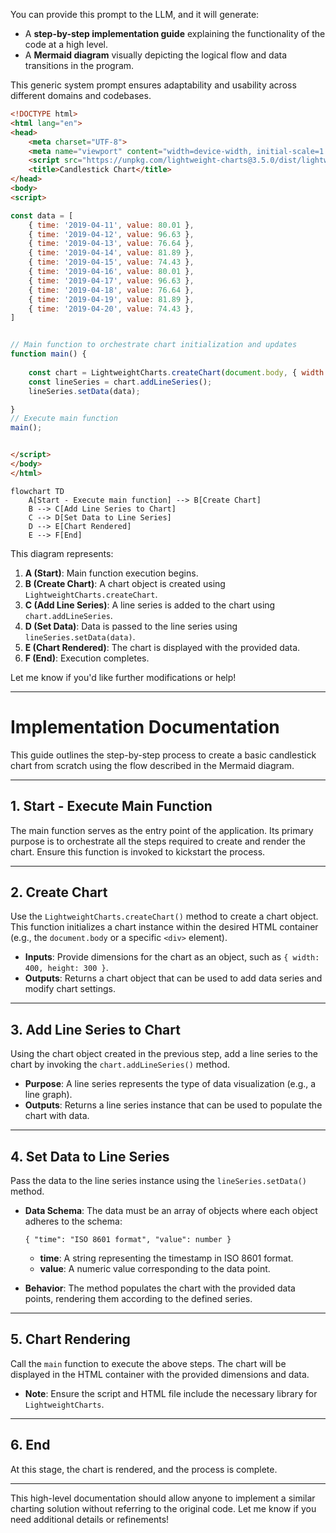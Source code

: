 

You can provide this prompt to the LLM, and it will generate:

- A **step-by-step implementation guide** explaining the functionality of the code at a high level.
- A **Mermaid diagram** visually depicting the logical flow and data transitions in the program.

This generic system prompt ensures adaptability and usability across different domains and codebases.



```html
<!DOCTYPE html>
<html lang="en">
<head>
    <meta charset="UTF-8">
    <meta name="viewport" content="width=device-width, initial-scale=1.0">
    <script src="https://unpkg.com/lightweight-charts@3.5.0/dist/lightweight-charts.standalone.production.js"></script>
    <title>Candlestick Chart</title>
</head>
<body>
<script>

const data = [
    { time: '2019-04-11', value: 80.01 },
    { time: '2019-04-12', value: 96.63 },
    { time: '2019-04-13', value: 76.64 },
    { time: '2019-04-14', value: 81.89 },
    { time: '2019-04-15', value: 74.43 },
    { time: '2019-04-16', value: 80.01 },
    { time: '2019-04-17', value: 96.63 },
    { time: '2019-04-18', value: 76.64 },
    { time: '2019-04-19', value: 81.89 },
    { time: '2019-04-20', value: 74.43 },
]


// Main function to orchestrate chart initialization and updates
function main() {
  
    const chart = LightweightCharts.createChart(document.body, { width: 400, height: 300 });
    const lineSeries = chart.addLineSeries();
    lineSeries.setData(data);

}
// Execute main function
main();


</script>
</body>
</html>
```

```mermaid
flowchart TD
    A[Start - Execute main function] --> B[Create Chart]
    B --> C[Add Line Series to Chart]
    C --> D[Set Data to Line Series]
    D --> E[Chart Rendered]
    E --> F[End]
```



This diagram represents:
1. **A (Start)**: Main function execution begins.
2. **B (Create Chart)**: A chart object is created using `LightweightCharts.createChart`.
3. **C (Add Line Series)**: A line series is added to the chart using `chart.addLineSeries`.
4. **D (Set Data)**: Data is passed to the line series using `lineSeries.setData(data)`.
5. **E (Chart Rendered)**: The chart is displayed with the provided data.
6. **F (End)**: Execution completes.

Let me know if you'd like further modifications or help!




---

# Implementation Documentation

This guide outlines the step-by-step process to create a basic candlestick chart from scratch using the flow described in the Mermaid diagram.

---

## **1. Start - Execute Main Function**

The main function serves as the entry point of the application. Its primary purpose is to orchestrate all the steps required to create and render the chart. Ensure this function is invoked to kickstart the process.

---

## **2. Create Chart**

Use the `LightweightCharts.createChart()` method to create a chart object. This function initializes a chart instance within the desired HTML container (e.g., the `document.body` or a specific `<div>` element).

- **Inputs**: Provide dimensions for the chart as an object, such as `{ width: 400, height: 300 }`.
- **Outputs**: Returns a chart object that can be used to add data series and modify chart settings.

---

## **3. Add Line Series to Chart**

Using the chart object created in the previous step, add a line series to the chart by invoking the `chart.addLineSeries()` method.

- **Purpose**: A line series represents the type of data visualization (e.g., a line graph).
- **Outputs**: Returns a line series instance that can be used to populate the chart with data.

---

## **4. Set Data to Line Series**

Pass the data to the line series instance using the `lineSeries.setData()` method.

- **Data Schema**: The data must be an array of objects where each object adheres to the schema:
    
    
    `{ "time": "ISO 8601 format", "value": number }`
    
    - **time**: A string representing the timestamp in ISO 8601 format.
    - **value**: A numeric value corresponding to the data point.
- **Behavior**: The method populates the chart with the provided data points, rendering them according to the defined series.

---

## **5. Chart Rendering**

Call the `main` function to execute the above steps. The chart will be displayed in the HTML container with the provided dimensions and data.

- **Note**: Ensure the script and HTML file include the necessary library for `LightweightCharts`.

---

## **6. End**

At this stage, the chart is rendered, and the process is complete.

---

This high-level documentation should allow anyone to implement a similar charting solution without referring to the original code. Let me know if you need additional details or refinements!